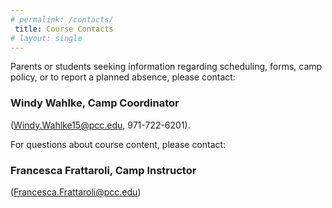 ```yaml
---
# permalink: /contacts/
 title: Course Contacts
# layout: single
---
```


   
Parents or students seeking information regarding scheduling, forms, camp policy, or to report a planned absence, please contact:

### Windy Wahlke, Camp Coordinator 
(<Windy.Wahlke15@pcc.edu>, 971-722-6201).

For questions about course content, please contact:

### Francesca Frattaroli, Camp Instructor 
(<Francesca.Frattaroli@pcc.edu>)


